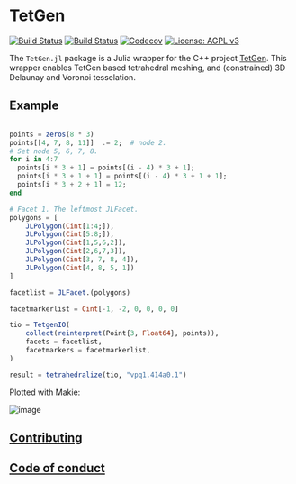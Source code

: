 # TetGen

[![Build Status](https://travis-ci.com/JuliaGeometry/TetGen.jl.svg?branch=master)](https://travis-ci.com/JuliaGeometry/TetGen.jl)
[![Build Status](https://ci.appveyor.com/api/projects/status/github/JuliaGeometry/TetGen.jl?svg=true)](https://ci.appveyor.com/project/JuliaGeometry/TetGen-jl)
[![Codecov](https://codecov.io/gh/JuliaGeometry/TetGen.jl/branch/master/graph/badge.svg)](https://codecov.io/gh/JuliaGeometry/TetGen.jl)
[![License: AGPL v3](https://img.shields.io/badge/License-AGPL%20v3-orange.svg)](https://github.com/JuliaGeometry/TetGen.jl/blob/master/LICENSE)

The `TetGen.jl` package is a Julia wrapper for the C++ project [TetGen](https://wias-berlin.de/software/index.jsp?id=TetGen&lang=1). This wrapper enables TetGen based tetrahedral meshing, and (constrained) 3D Delaunay and Voronoi tesselation.

## Example

```julia

points = zeros(8 * 3)
points[[4, 7, 8, 11]]  .= 2;  # node 2.
# Set node 5, 6, 7, 8.
for i in 4:7
  points[i * 3 + 1] = points[(i - 4) * 3 + 1];
  points[i * 3 + 1 + 1] = points[(i - 4) * 3 + 1 + 1];
  points[i * 3 + 2 + 1] = 12;
end

# Facet 1. The leftmost JLFacet.
polygons = [
    JLPolygon(Cint[1:4;]),
    JLPolygon(Cint[5:8;]),
    JLPolygon(Cint[1,5,6,2]),
    JLPolygon(Cint[2,6,7,3]),
    JLPolygon(Cint[3, 7, 8, 4]),
    JLPolygon(Cint[4, 8, 5, 1])
]

facetlist = JLFacet.(polygons)

facetmarkerlist = Cint[-1, -2, 0, 0, 0, 0]

tio = TetgenIO(
    collect(reinterpret(Point{3, Float64}, points)),
    facets = facetlist,
    facetmarkers = facetmarkerlist,
)

result = tetrahedralize(tio, "vpq1.414a0.1")
```

Plotted with Makie:

![image](https://user-images.githubusercontent.com/1010467/54118458-5abd9a80-43f3-11e9-99e8-951d36b8a81f.png)


## [Contributing](https://github.com/JuliaGeometry/TetGen.jl/blob/master/CONTRIBUTING.md)   


## [Code of conduct](https://github.com/JuliaGeometry/TetGen.jl/blob/master/CODE_OF_CONDUCT.md)   

